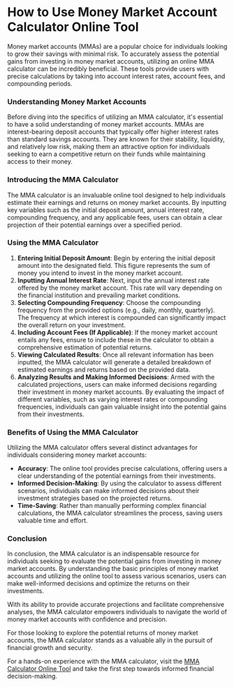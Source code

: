 How to Use Money Market Account Calculator Online Tool
======================================================

Money market accounts (MMAs) are a popular choice for individuals looking to grow their savings with minimal risk. To accurately assess the potential gains from investing in money market accounts, utilizing an online MMA calculator can be incredibly beneficial. These tools provide users with precise calculations by taking into account interest rates, account fees, and compounding periods.

### Understanding Money Market Accounts

Before diving into the specifics of utilizing an MMA calculator, it's essential to have a solid understanding of money market accounts. MMAs are interest-bearing deposit accounts that typically offer higher interest rates than standard savings accounts. They are known for their stability, liquidity, and relatively low risk, making them an attractive option for individuals seeking to earn a competitive return on their funds while maintaining access to their money.

### Introducing the MMA Calculator

The MMA calculator is an invaluable online tool designed to help individuals estimate their earnings and returns on money market accounts. By inputting key variables such as the initial deposit amount, annual interest rate, compounding frequency, and any applicable fees, users can obtain a clear projection of their potential earnings over a specified period.

### Using the MMA Calculator

1. **Entering Initial Deposit Amount**: Begin by entering the initial deposit amount into the designated field. This figure represents the sum of money you intend to invest in the money market account.
2. **Inputting Annual Interest Rate**: Next, input the annual interest rate offered by the money market account. This rate will vary depending on the financial institution and prevailing market conditions.
3. **Selecting Compounding Frequency**: Choose the compounding frequency from the provided options (e.g., daily, monthly, quarterly). The frequency at which interest is compounded can significantly impact the overall return on your investment.
4. **Including Account Fees (If Applicable)**: If the money market account entails any fees, ensure to include these in the calculator to obtain a comprehensive estimation of potential returns.
5. **Viewing Calculated Results**: Once all relevant information has been inputted, the MMA calculator will generate a detailed breakdown of estimated earnings and returns based on the provided data.
6. **Analyzing Results and Making Informed Decisions**: Armed with the calculated projections, users can make informed decisions regarding their investment in money market accounts. By evaluating the impact of different variables, such as varying interest rates or compounding frequencies, individuals can gain valuable insight into the potential gains from their investments.

### Benefits of Using the MMA Calculator

Utilizing the MMA calculator offers several distinct advantages for individuals considering money market accounts:

- **Accuracy**: The online tool provides precise calculations, offering users a clear understanding of the potential earnings from their investments.
- **Informed Decision-Making**: By using the calculator to assess different scenarios, individuals can make informed decisions about their investment strategies based on the projected returns.
- **Time-Saving**: Rather than manually performing complex financial calculations, the MMA calculator streamlines the process, saving users valuable time and effort.

### Conclusion

In conclusion, the MMA calculator is an indispensable resource for individuals seeking to evaluate the potential gains from investing in money market accounts. By understanding the basic principles of money market accounts and utilizing the online tool to assess various scenarios, users can make well-informed decisions and optimize the returns on their investments.

With its ability to provide accurate projections and facilitate comprehensive analyses, the MMA calculator empowers individuals to navigate the world of money market accounts with confidence and precision.

For those looking to explore the potential returns of money market accounts, the MMA calculator stands as a valuable ally in the pursuit of financial growth and security.

For a hands-on experience with the MMA calculator, visit the [MMA Calculator Online Tool](https://www.onlinecalculatorsfree.com/financial/money-market-account-calculator.html) and take the first step towards informed financial decision-making.